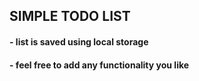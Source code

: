<h2>SIMPLE TODO LIST </h2>
<h4> - list is saved using local storage </h4>
<h4> - feel free to add any functionality you like </h4>
